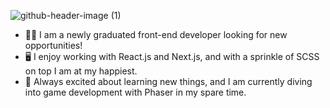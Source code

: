<p align="center">
  
  ![github-header-image (1)](https://user-images.githubusercontent.com/71260714/172380549-a1dcc72e-7508-4dcb-97c4-1f27ccc3740f.png)
  
</p>

- :woman_technologist: I am a newly graduated front-end developer looking for new opportunities! 
- :desktop_computer: I enjoy working with React.js and Next.js, and with a sprinkle of SCSS on top I am at my happiest. 
- :space_invader: Always excited about learning new things, and I am currently diving into game development with Phaser in my spare time.
